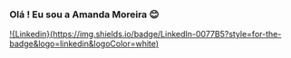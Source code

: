 ### Olá  ! Eu sou a Amanda Moreira  😊

[!{Linkedin}(https://img.shields.io/badge/LinkedIn-0077B5?style=for-the-badge&logo=linkedin&logoColor=white)](https://www.linkedin.com/in/amanda-moreira-36a98219a/)
